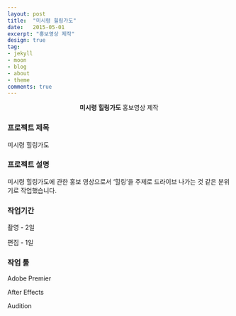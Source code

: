 ```yaml
---
layout: post
title:  "미시령 힐링가도"
date:   2015-05-01
excerpt: "홍보영상 제작"
design: true
tag:
- jekyll
- moon
- blog
- about
- theme
comments: true
---
```


<center><b>미시령 힐링가도  </b>홍보영상 제작</center> 

### 프로젝트 제목

미시령 힐링가도

### 프로젝트 설명

미시령 힐링가도에 관한 홍보 영상으로서 ‘힐링’을 주제로 드라이브 나가는 것 같은 분위기로 작업했습니다.

### 작업기간

촬영 - 2일

편집 - 1일

### 작업 툴

Adobe Premier

After Effects

Audition